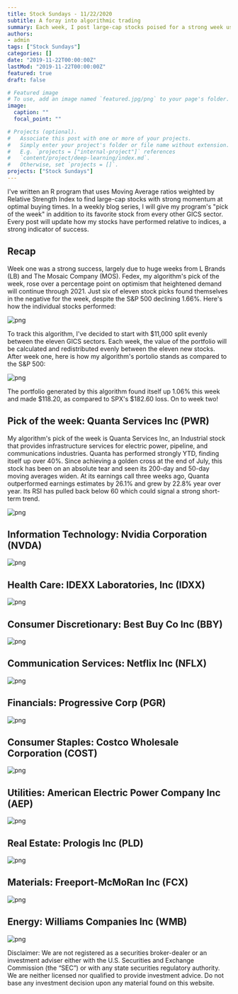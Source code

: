 ```yaml
---
title: Stock Sundays - 11/22/2020
subtitle: A foray into algorithmic trading
summary: Each week, I post large-cap stocks poised for a strong week using a technicals-based algorithm.
authors: 
- admin
tags: ["Stock Sundays"]
categories: []
date: "2019-11-22T00:00:00Z"
lastMod: "2019-11-22T00:00:00Z"
featured: true
draft: false

# Featured image
# To use, add an image named `featured.jpg/png` to your page's folder. 
image:
  caption: ""
  focal_point: ""

# Projects (optional).
#   Associate this post with one or more of your projects.
#   Simply enter your project's folder or file name without extension.
#   E.g. `projects = ["internal-project"]` references 
#   `content/project/deep-learning/index.md`.
#   Otherwise, set `projects = []`.
projects: ["Stock Sundays"]
---
```


I've written an R program that uses Moving Average ratios weighted by Relative Strength Index to find large-cap stocks with strong momentum at optimal buying times. In a weekly blog series, I will give my program's "pick of the week" in addition to its favorite stock from every other GICS sector. Every post will update how my stocks have performed relative to indices, a strong indicator of success.

## Recap

Week one was a strong success, largely due to huge weeks from L Brands (LB) and The Mosaic Company (MOS). Fedex, my algorithm's pick of the week, rose over a percentage point on optimism that heightened demand will continue through 2021. Just six of eleven stock picks found themselves in the negative for the week, despite the S&P 500 declining 1.66%. Here's how the individual stocks performed:

![png](./11.15.2020IndividualStockReturns.png)

To track this algorithm, I've decided to start with $11,000 split evenly between the eleven GICS sectors. Each week, the value of the portfolio will be calculated and redistributed evenly between the eleven new stocks. After week one, here is how my algorithm's portolio stands as compared to the S&P 500:

![png](./11.15.2020weekOneResults.png)

The portfolio generated by this algorithm found itself up 1.06% this week and made $118.20, as compared to SPX's $182.60 loss. On to week two!

## Pick of the week: Quanta Services Inc (PWR)

My algorithm's pick of the week is Quanta Services Inc, an Industrial stock that provides infrastructure services for electric power, pipeline, and communications industries. Quanta has performed strongly YTD, finding itself up over 40%. Since achieving a golden cross at the end of July, this stock has been on an absolute tear and seen its 200-day and 50-day moving averages widen. At its earnings call three weeks ago, Quanta outperformed earnings estimates by 26.1% and grew by 22.8% year over year. Its RSI has pulled back below 60 which could signal a strong short-term trend.

![png](./Industrials11.22.2020.png)

## Information Technology: Nvidia Corporation (NVDA)

![png](./Tech11.22.2020.png)

## Health Care: IDEXX Laboratories, Inc (IDXX)

![png](./Health11.22.2020.png)

## Consumer Discretionary: Best Buy Co Inc (BBY)

![png](./Discretionary11.22.2020.png)

## Communication Services: Netflix Inc (NFLX)

![png](./Comms11.22.2020.png)

## Financials: Progressive Corp (PGR)

![png](./Financials11.22.2020.png)

## Consumer Staples: Costco Wholesale Corporation (COST)

![png](./Staples11.22.2020.png)

## Utilities: American Electric Power Company Inc (AEP)

![png](./Utilities11.22.2020.png)

## Real Estate: Prologis Inc (PLD)

![png](./Estate11.22.2020.png)

## Materials: Freeport-McMoRan Inc (FCX)

![png](./Materials11.22.2020.png)

## Energy: Williams Companies Inc (WMB)

![png](./Energy11.22.2020.png)

Disclaimer: We are not registered as a securities broker-dealer or an investment adviser either with the U.S. Securities and Exchange Commission (the “SEC”) or with any state securities regulatory authority. We are neither licensed nor qualified to provide investment advice. Do not base any investment decision upon any material found on this website.